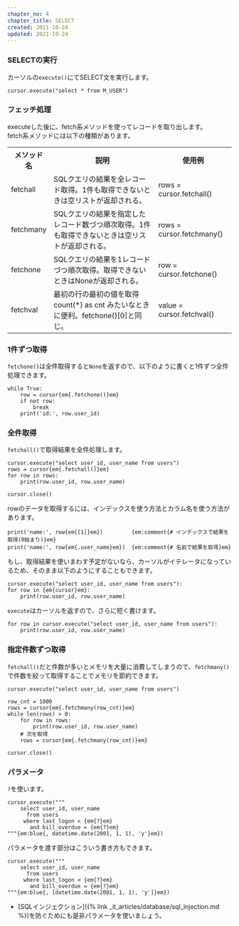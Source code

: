 ```yaml
---
chapter_no: 4
chapter_title: SELECT
created: 2021-10-24
updated: 2021-10-24
---
```

### SELECTの実行
カーソルの`execute()`にてSELECT文を実行します。  
```
cursor.execute("select * from M_USER")
```

### フェッチ処理
executeした後に、fetch系メソッドを使ってレコードを取り出します。  
fetch系メソッドには以下の種類があります。
<table class="normal">
	<tr>
		<th markdown="span">メソッド名</th>
		<th markdown="span">説明</th>
		<th markdown="span">使用例</th>
	</tr>
	<tr>
		<td markdown="span">fetchall</td>
		<td markdown="span">SQLクエリの結果を全レコード取得。1件も取得できないときは空リストが返却される。</td>
		<td markdown="span">rows = cursor.fetchall()</td>
	</tr>
	<tr>
		<td markdown="span">fetchmany</td>
		<td markdown="span">SQLクエリの結果を指定したレコード数づつ順次取得。1件も取得できないときは空リストが返却される。</td>
		<td markdown="span">rows = cursor.fetchmany()</td>
	</tr>
	<tr>
		<td markdown="span">fetchone</td>
		<td markdown="span">SQLクエリの結果を1レコードづつ順次取得。取得できないときはNoneが返却される。</td>
		<td markdown="span">row = cursor.fetchone()</td>
	</tr>
	<tr>
		<td markdown="span">fetchval</td>
		<td markdown="span">最初の行の最初の値を取得 count(*) as cnt みたいなときに便利。fetchone()[0]と同じ。</td>
		<td markdown="span">value = cursor.fetchval()</td>
	</tr>
</table>

### 1件ずつ取得
`fetchone()`は全件取得すると`None`を返すので、以下のように書くと1件ずつ全件処理できます。
```:1件ずつ処理
while True:
    row = cursor{em{.fetchone()}em}
    if not row:
        break
    print('id:', row.user_id)
```

### 全件取得
`fetchall()`で取得結果を全件処理します。
```:全件処理
cursor.execute("select user_id, user_name from users")
rows = cursor{em{.fetchall()}em}
for row in rows:
    print(row.user_id, row.user_name)

cursor.close()
```
rowのデータを取得するには、インデックスを使う方法とカラム名を使う方法があります。
```:データの取り出し
print('name:', row{em{[1]}em})         {em:comment{# インデックスで結果を取得(0始まり)}em}
print('name:', row{em{.user_name}em})  {em:comment{# 名前で結果を取得}em}
```

もし、取得結果を使いまわす予定がないなら、カーソルがイテレータになっているため、そのまま以下のようにすることもできます。
```:イテレータで回す
cursor.execute("select user_id, user_name from users"):
for row in {em{cursor}em}:
    print(row.user_id, row.user_name)
```
`execute`はカーソルを返すので、さらに短く書けます。
```:イテレータで回す(もっと短く)
for row in cursor.execute("select user_id, user_name from users"):
    print(row.user_id, row.user_name)
```

### 指定件数ずつ取得
`fetchall()`だと件数が多いとメモリを大量に消費してしまうので、`fetchmany()`で件数を絞って取得することでメモリを節約できます。
```:1000件ずつ取得し処理
cursor.execute("select user_id, user_name from users")

row_cnt = 1000
rows = cursor{em{.fetchmany(row_cnt)}em}
while len(rows) > 0:
    for row in rows:
        print(row.user_id, row.user_name)
    # 次を取得
    rows = cursor{em{.fetchmany(row_cnt)}em}

cursor.close()
```

### パラメータ
`?`を使います。
```
cursor.execute("""
    select user_id, user_name
      from users
     where last_logon < {em{?}em}
       and bill_overdue = {em{?}em}
"""{em:blue{, datetime.date(2001, 1, 1), 'y'}em})
```
パラメータを渡す部分はこういう書き方もできます。
```
cursor.execute("""
    select user_id, user_name
      from users
     where last_logon < {em{?}em}
       and bill_overdue = {em{?}em}
"""{em:blue{, [datetime.date(2001, 1, 1), 'y']}em})
```
- [SQLインジェクション]({% link _it_articles/database/sql_injection.md %})を防ぐためにも是非パラメータを使いましょう。
